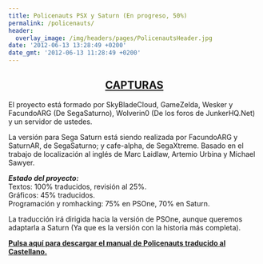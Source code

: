 ```yaml
---
title: Policenauts PSX y Saturn (En progreso, 50%)
permalink: /policenauts/
header:
  overlay_image: /img/headers/pages/PolicenautsHeader.jpg
date: '2012-06-13 13:28:49 +0200'
date_gmt: '2012-06-13 11:28:49 +0200'
---
```

<h2 style="text-align: center;"><strong><a href="/policenauts/capturas/">CAPTURAS</a></strong></h2>

El proyecto está formado por SkyBladeCloud, GameZelda, Wesker y FacundoARG (De SegaSaturno), 
Wolverin0 (De los foros de JunkerHQ.Net) y un servidor de ustedes.

La versión para Sega Saturn está siendo realizada por FacundoARG y SaturnAR, de SegaSaturno; 
y cafe-alpha, de SegaXtreme. Basado en el trabajo de localización al inglés de Marc Laidlaw, 
Artemio Urbina y Michael Sawyer.

_**Estado del proyecto:**_  
Textos: 100% traducidos, revisión al 25%.  
Gráficos: 45% traducidos.  
Programación y romhacking: 75% en PSOne, 70% en Saturn.

La traducción irá dirigida hacia la versión de PSOne, aunque queremos adaptarla a Saturn (Ya que es la versión con la historia más completa).

[**Pulsa aquí para descargar el manual de Policenauts traducido al 
Castellano.**](http://www.mediafire.com/download.php?fwc6b4ac966ycor)
